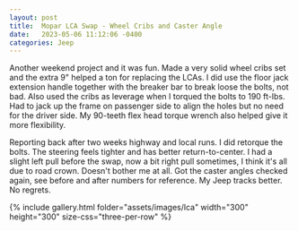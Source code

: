 ```yaml
---
layout: post
title:  Mopar LCA Swap - Wheel Cribs and Caster Angle
date:   2023-05-06 11:12:06 -0400
categories: Jeep
---
```



Another weekend project and it was fun. Made a very solid wheel cribs set and the extra 9" helped a ton for replacing the LCAs. I did use the floor jack extension handle together with the breaker bar to break loose the bolts, not bad. Also used the cribs as leverage when I torqued the bolts to 190 ft-lbs. Had to jack up the frame on passenger side to align the holes but no need for the driver side. My 90-teeth flex head torque wrench also helped give it more flexibility.

Reporting back after two weeks highway and local runs. I did retorque the bolts. The steering feels tighter and has better return-to-center. I had a slight left pull before the swap, now a bit right pull sometimes, I think it's all due to road crown. Doesn't bother me at all. Got the caster angles checked again, see before and after numbers for reference. My Jeep tracks better. No regrets.


{% include gallery.html folder="assets/images/lca" width="300" height="300" size-css="three-per-row" %}

